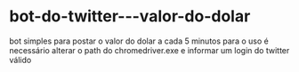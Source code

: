 # bot-do-twitter---valor-do-dolar
bot simples para postar o valor do dolar a cada 5 minutos
para o uso é necessário alterar o path do chromedriver.exe e informar um login do twitter válido
